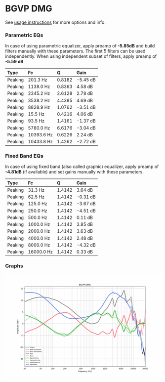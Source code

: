 # BGVP DMG
See [usage instructions](https://github.com/jaakkopasanen/AutoEq#usage) for more options and info.

### Parametric EQs
In case of using parametric equalizer, apply preamp of **-5.85dB** and build filters manually
with these parameters. The first 5 filters can be used independently.
When using independent subset of filters, apply preamp of **-5.59 dB**.

| Type    | Fc         |      Q | Gain     |
|:--------|:-----------|:-------|:---------|
| Peaking | 201.3 Hz   | 0.8182 | -5.45 dB |
| Peaking | 1138.0 Hz  | 0.8363 | 4.58 dB  |
| Peaking | 2345.2 Hz  | 2.6128 | 2.78 dB  |
| Peaking | 3538.2 Hz  | 4.4385 | 4.69 dB  |
| Peaking | 8828.9 Hz  | 1.0762 | -3.51 dB |
| Peaking | 15.5 Hz    | 0.4216 | 4.06 dB  |
| Peaking | 93.5 Hz    | 1.4161 | -1.37 dB |
| Peaking | 5780.0 Hz  | 6.6176 | -3.04 dB |
| Peaking | 10393.6 Hz | 0.6226 | 2.24 dB  |
| Peaking | 10433.8 Hz | 1.4262 | -2.72 dB |

### Fixed Band EQs
In case of using fixed band (also called graphic) equalizer, apply preamp of **-4.81dB**
(if available) and set gains manually with these parameters.

| Type    | Fc         |      Q | Gain     |
|:--------|:-----------|:-------|:---------|
| Peaking | 31.3 Hz    | 1.4142 | 3.64 dB  |
| Peaking | 62.5 Hz    | 1.4142 | -0.31 dB |
| Peaking | 125.0 Hz   | 1.4142 | -3.67 dB |
| Peaking | 250.0 Hz   | 1.4142 | -4.51 dB |
| Peaking | 500.0 Hz   | 1.4142 | 0.11 dB  |
| Peaking | 1000.0 Hz  | 1.4142 | 3.85 dB  |
| Peaking | 2000.0 Hz  | 1.4142 | 3.63 dB  |
| Peaking | 4000.0 Hz  | 1.4142 | 2.48 dB  |
| Peaking | 8000.0 Hz  | 1.4142 | -4.32 dB |
| Peaking | 16000.0 Hz | 1.4142 | 0.33 dB  |

### Graphs
![](./BGVP%20DMG.png)